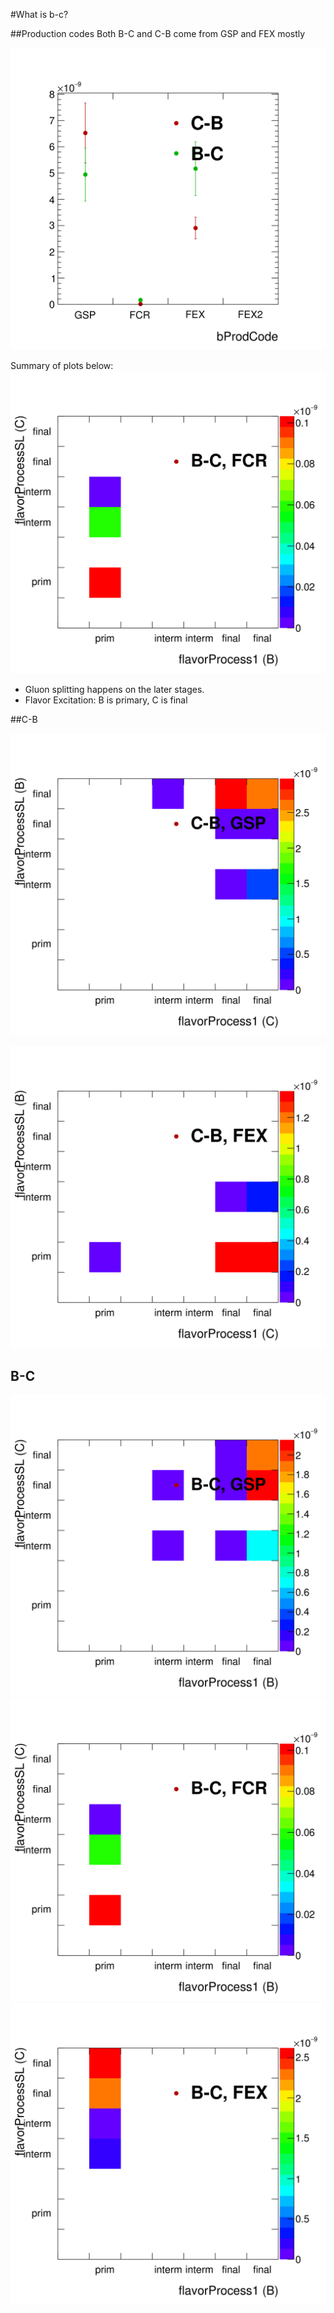 #What is b-c?

##Production codes
Both B-C and C-B come from GSP and FEX mostly

![](Draw_bprodcode45bprodcode54.png)


Summary of plots below:
![](Draw_flavproc54_1.png)

 * Gluon splitting happens on the later stages.
 * Flavor Excitation: B is primary, C is final

##C-B

![](Draw_flavproc45_0.png)

<!--![](Draw_flavproc45_1.png)-->

![](Draw_flavproc45_2.png)


## B-C


![](Draw_flavproc54_0.png)
![](Draw_flavproc54_1.png)
![](Draw_flavproc54_2.png)


